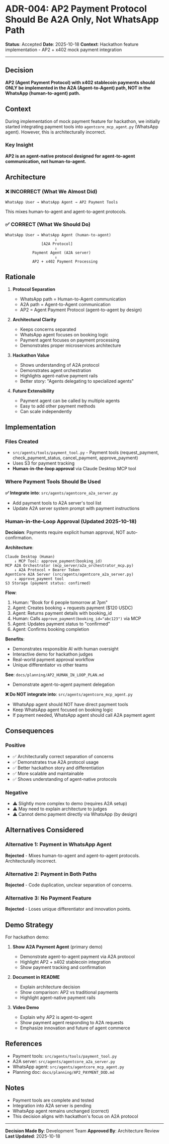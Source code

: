 # ADR-004: AP2 Payment Protocol Should Be A2A Only, Not WhatsApp Path

**Status**: Accepted
**Date**: 2025-10-18
**Context**: Hackathon feature implementation - AP2 + x402 mock payment integration

---

## Decision

**AP2 (Agent Payment Protocol) with x402 stablecoin payments should ONLY be implemented in the A2A (Agent-to-Agent) path, NOT in the WhatsApp (human-to-agent) path.**

## Context

During implementation of mock payment feature for hackathon, we initially started integrating payment tools into `agentcore_mcp_agent.py` (WhatsApp agent). However, this is architecturally incorrect.

### Key Insight

**AP2 is an agent-native protocol designed for agent-to-agent communication, not human-to-agent.**

## Architecture

### ❌ INCORRECT (What We Almost Did)

```
WhatsApp User → WhatsApp Agent → AP2 Payment Tools
```

This mixes human-to-agent and agent-to-agent protocols.

### ✅ CORRECT (What We Should Do)

```
WhatsApp User → WhatsApp Agent (human-to-agent)
                      ↓
                [A2A Protocol]
                      ↓
            Payment Agent (A2A server)
                      ↓
            AP2 + x402 Payment Processing
```

## Rationale

1. **Protocol Separation**
   - WhatsApp path = Human-to-Agent communication
   - A2A path = Agent-to-Agent communication
   - AP2 = Agent Payment Protocol (agent-to-agent by design)

2. **Architectural Clarity**
   - Keeps concerns separated
   - WhatsApp agent focuses on booking logic
   - Payment agent focuses on payment processing
   - Demonstrates proper microservices architecture

3. **Hackathon Value**
   - Shows understanding of A2A protocol
   - Demonstrates agent orchestration
   - Highlights agent-native payment rails
   - Better story: "Agents delegating to specialized agents"

4. **Future Extensibility**
   - Payment agent can be called by multiple agents
   - Easy to add other payment methods
   - Can scale independently

## Implementation

### Files Created

- `src/agents/tools/payment_tool.py` - Payment tools (request_payment, check_payment_status, cancel_payment, approve_payment)
- Uses S3 for payment tracking
- **Human-in-the-loop approval** via Claude Desktop MCP tool

### Where Payment Tools Should Be Used

**✅ Integrate into**: `src/agents/agentcore_a2a_server.py`

- Add payment tools to A2A server's tool list
- Update A2A server system prompt with payment instructions

### Human-in-the-Loop Approval (Updated 2025-10-18)

**Decision**: Payments require explicit human approval, NOT auto-confirmation.

**Architecture**:

```
Claude Desktop (Human)
    ↓ MCP Tool: approve_payment(booking_id)
MCP A2A Orchestrator (mcp_server/a2a_orchestrator_mcp.py)
    ↓ A2A Protocol + Bearer Token
AgentCore A2A Server (src/agents/agentcore_a2a_server.py)
    ↓ approve_payment tool
S3 Storage (payment status: confirmed)
```

**Flow**:

1. Human: "Book for 6 people tomorrow at 7pm"
2. Agent: Creates booking + requests payment ($120 USDC)
3. Agent: Returns payment details with booking_id
4. Human: Calls `approve_payment(booking_id="abc123")` via MCP
5. Agent: Updates payment status to "confirmed"
6. Agent: Confirms booking completion

**Benefits**:

- Demonstrates responsible AI with human oversight
- Interactive demo for hackathon judges
- Real-world payment approval workflow
- Unique differentiator vs other teams

**See**: `docs/planning/AP2_HUMAN_IN_LOOP_PLAN.md`

- Demonstrate agent-to-agent payment delegation

**❌ Do NOT integrate into**: `src/agents/agentcore_mcp_agent.py`

- WhatsApp agent should NOT have direct payment tools
- Keep WhatsApp agent focused on booking logic
- If payment needed, WhatsApp agent should call A2A payment agent

## Consequences

### Positive

- ✅ Architecturally correct separation of concerns
- ✅ Demonstrates true A2A protocol usage
- ✅ Better hackathon story and differentiation
- ✅ More scalable and maintainable
- ✅ Shows understanding of agent-native protocols

### Negative

- ⚠️ Slightly more complex to demo (requires A2A setup)
- ⚠️ May need to explain architecture to judges
- ⚠️ Cannot demo payment directly via WhatsApp (by design)

## Alternatives Considered

### Alternative 1: Payment in WhatsApp Agent

**Rejected** - Mixes human-to-agent and agent-to-agent protocols. Architecturally incorrect.

### Alternative 2: Payment in Both Paths

**Rejected** - Code duplication, unclear separation of concerns.

### Alternative 3: No Payment Feature

**Rejected** - Loses unique differentiator and innovation points.

## Demo Strategy

For hackathon demo:

1. **Show A2A Payment Agent** (primary demo)
   - Demonstrate agent-to-agent payment via A2A protocol
   - Highlight AP2 + x402 stablecoin integration
   - Show payment tracking and confirmation

2. **Document in README**
   - Explain architecture decision
   - Show comparison: AP2 vs traditional payments
   - Highlight agent-native payment rails

3. **Video Demo**
   - Explain why AP2 is agent-to-agent
   - Show payment agent responding to A2A requests
   - Emphasize innovation and future of agent commerce

## References

- Payment tools: `src/agents/tools/payment_tool.py`
- A2A server: `src/agents/agentcore_a2a_server.py`
- WhatsApp agent: `src/agents/agentcore_mcp_agent.py`
- Planning doc: `docs/planning/AP2_PAYMENT_DOD.md`

## Notes

- Payment tools are complete and tested
- Integration into A2A server is pending
- WhatsApp agent remains unchanged (correct)
- This decision aligns with hackathon's focus on A2A protocol

---

**Decision Made By**: Development Team
**Approved By**: Architecture Review
**Last Updated**: 2025-10-18
